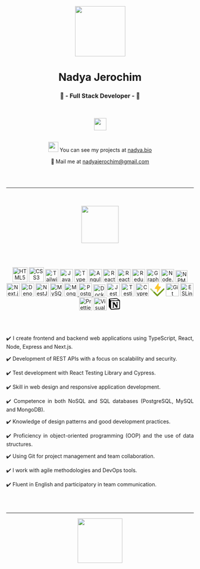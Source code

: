 <div class="text" align="center">
      <img src="https://github.com/ny4ndya/ny4ndya/blob/main/user.png" width="135px">
      <h1>Nadya Jerochim</h1>
      <h3>💎 - Full Stack Developer - 💎</h3>
      <br></br>
      <a href="https://www.linkedin.com/in/nadiajerochim/"><img src="https://img.shields.io/badge/LinkedIn-0077B5?style=for-the-badge&logo=linkedin&logoColor=white" height="33px"/></a>
      <br></br>
      <p align="center"><img src="https://user-images.githubusercontent.com/5679180/79618120-0daffb80-80be-11ea-819e-d2b0fa904d07.gif" width="27px">  You can see my projects at <a href="https://nadya.bio/">nadya.bio</a></p>
      <p align="center">📩  Mail me at <a href="mailto:nadyajerochim@gmail.com">nadyajerochim@gmail.com</a></p>
      <br></br>
      <hr>
      <br></br>
      <img src="https://github.com/ny4ndya/ny4ndya/blob/main/pc.svg" width="100px">
      <br></br>
      <br></br>
      <p align="center">
      <a href="https://www.w3.org/TR/html5/" title="HTML5"><img src="https://github.com/tomchen/stack-icons/blob/master/logos/html-5.svg" alt="HTML5" height="40px"></a>
      <a href="https://www.w3.org/TR/CSS/" title="CSS3"><img src="https://github.com/tomchen/stack-icons/blob/master/logos/css-3.svg" alt="CSS3" height="40px"></a>
      <a href="https://tailwindcss.com/" title="Tailwind"><img src="https://github.com/tomchen/stack-icons/blob/master/logos/tailwindcss-icon.svg" alt="Tailwind" width="35px"></a>
      <a href="https://developer.mozilla.org/en-US/docs/Web/JavaScript" title="JavaScript"><img src="https://github.com/tomchen/stack-icons/blob/master/logos/javascript.svg" alt="JavaScript" width="35px"></a>
      <a href="https://www.typescriptlang.org/" title="Typescript"><img src="https://github.com/tomchen/stack-icons/blob/master/logos/typescript-icon.svg" alt="Typescript" height="35px"></a>
      <a href="https://www.angular.io/" title="Angular"><img src="https://github.com/get-icon/geticon/blob/master/icons/angular-icon.svg" alt="Angular" height="35px"></a>
      <a href="https://reactjs.org/" title="React"><img src="https://github.com/tomchen/stack-icons/blob/master/logos/react.svg" alt="React" height="35px"></a>
      <a href="https://www.reactrouter.com/" title="React Router"><img src="https://github.com/tomchen/stack-icons/blob/master/logos/react-router.svg" alt="React Router" height="35px"></a>
      <a href="https://www.reduxjs.org/" title="Redux"><img src="https://github.com/tomchen/stack-icons/blob/master/logos/redux.svg" alt="Redux" height="35px"></a>
      <a href="https://www.graphql.org/" title="GraphQL"><img src="https://github.com/tomchen/stack-icons/blob/master/logos/graphql.svg" alt="GraphQL" height="35px"></a>
      <a href="https://nodejs.org/" title="Node.js"><img src="https://github.com/tomchen/stack-icons/blob/master/logos/nodejs-icon.svg" alt="Node.js" height="35px"></a>
      <a href="https://www.npmjs.com/" title="NPM"><img src="https://github.com/tomchen/stack-icons/blob/master/logos/npm.svg" alt="NPM" height="32px"></a>
      <a href="https://nodejs.org/" title="Next.js"><img src="https://github.com/tomchen/stack-icons/blob/master/logos/nextjs.svg" alt="Next.js" height="35px"></a>
      <a href="https://deno.com/" title="Deno"><img src="https://github.com/tomchen/stack-icons/blob/master/logos/deno.svg" alt="Deno" height="35px"></a>
      <a href="https://nestjs.com/" title="NestJS"><img src="https://github.com/tomchen/stack-icons/blob/master/logos/nestjs.svg" alt="NestJS" height="35px"></a>
      <a href="https://dev.mysql.com/" title="MySQL"><img src="https://github.com/tomchen/stack-icons/blob/master/logos/mysql.svg" alt="MySQL" height="35px"></a>
      <a href="https://www.mongodb.org/" title="MongoDB"><img src="https://cdn.iconscout.com/icon/free/png-512/free-mongodb-4-1175139.png?f=webp&w=256" alt="MongoDB" height="35px"</a>
      <a href="https://www.postgresql.org/" title="PostgreSQL"><img src="https://github.com/tomchen/stack-icons/blob/master/logos/postgresql.svg" alt="PostgreSQL" height="35px"</a>
      <a href="https://docker.com/" title="Docker"><img src="https://github.com/tomchen/stack-icons/blob/master/logos/docker-icon.svg" alt="Docker" height="32px"></a>
      <a href="https://www.jest.io/" title="Jest"><img src="https://github.com/get-icon/geticon/blob/master/icons/jest.svg" alt="Jest" height="35px"></a>
      <a href="https://testing-library.com/" title="Testing Library"><img src="https://testing-library.com/img/octopus-64x64.png" alt="Testing Library" height="35px"></a>
      <a href="https://cypress.io/" title="Cypress"><img src="https://github.com/tomchen/stack-icons/blob/master/logos/cypress.svg" alt="Cypress" height="35px"></a>
      <a href="https://vitest.dev/" title="Vitest"><svg xmlns="http://www.w3.org/2000/svg" height="35px" viewBox="0 0 256 234"><path fill="#fcc72b" d="m192.115 70.808l-61.2 88.488a5.27 5.27 0 0 1-2.673 2.002a5.285 5.285 0 0 1-3.343-.005a5.25 5.25 0 0 1-2.66-2.01a5.214 5.214 0 0 1-.903-3.203l2.45-48.854l-39.543-8.386a5.256 5.256 0 0 1-2.292-1.118a5.222 5.222 0 0 1-1.83-4.581a5.226 5.226 0 0 1 .895-2.383L142.218 2.27a5.279 5.279 0 0 1 6.016-1.996a5.243 5.243 0 0 1 2.66 2.01c.643.942.96 2.066.903 3.203l-2.45 48.855l39.542 8.386a5.262 5.262 0 0 1 2.293 1.117a5.21 5.21 0 0 1 1.829 4.582a5.212 5.212 0 0 1-.896 2.382z"/><path fill="#729b1b" d="M128.025 233.537a12.356 12.356 0 0 1-8.763-3.63l-57.828-57.823a12.389 12.389 0 0 1 .023-17.5a12.394 12.394 0 0 1 17.5-.024l49.068 49.061L234.917 96.733a12.39 12.39 0 0 1 17.523 17.524l-115.655 115.65a12.343 12.343 0 0 1-8.76 3.63"/><path fill="#729b1b" fill-opacity="0.5" d="M127.975 233.537a12.356 12.356 0 0 0 8.763-3.63l57.828-57.823a12.385 12.385 0 0 0 3.605-8.754a12.395 12.395 0 0 0-12.375-12.376a12.4 12.4 0 0 0-8.755 3.606l-49.066 49.061L21.082 96.733a12.392 12.392 0 0 0-17.524 17.524l115.656 115.65a12.347 12.347 0 0 0 8.76 3.63"/></svg></a>
      <a href="https://git-scm.com/" title="Git"><img src="https://github.com/tomchen/stack-icons/blob/master/logos/git-icon.svg" alt="Git" height="35px"></a>
      <a href="https://eslint.org/" title="ESLint"><img src="https://github.com/tomchen/stack-icons/blob/master/logos/eslint.svg" alt="ESLint" height="35px"></a>
      <a href="https://prettier.io/" title="Prettier"><img src="https://github.com/tomchen/stack-icons/blob/master/logos/prettier.svg" alt="Prettier" height="35px"></a>
      <a href="https://code.visualstudio.com/" title="Visual Studio Code"><img src="https://github.com/tomchen/stack-icons/blob/master/logos/visual-studio-code.svg" alt="Visual Studio Code" height="35px"></a>
      <a href="https://notion.so/" title="Notion"><svg xmlns="http://www.w3.org/2000/svg" height="35px" viewBox="0 0 128 128"><path fill="#fff" d="m76.25.25l13.059.086c.246.191.445.316.656.41c2.367 1.07 4.933 1.836 7.066 3.258c6.184 4.11 12.223 8.441 18.258 12.77c2.805 2.007 5.57 4.097 8.156 6.37c1.922 1.688 2.785 4.083 2.79 6.637l-.005 80.371c-.003 1.121-.195 2.274-.507 3.352c-1.418 4.914-4.563 8.277-9.512 9.59c-2.61.691-5.367.906-8.074 1.129c-4.223.351-8.461.523-12.692.777l-8.004.5l-12.816.754l-7.879.492l-12.941.75l-6.688.274c-.215.011-.414.312-.617.48c-5.09 0-10.176 0-15.309-.082c-.246-.195-.433-.352-.652-.414c-3.102-.899-5.703-2.613-7.703-5.102c-2.77-3.441-5.402-6.988-8.066-10.511c-3.274-4.329-6.633-8.594-9.727-13.047a15.47 15.47 0 0 1-2.79-8.875a72122.4 72122.4 0 0 1 .009-71.211c0-.684.12-1.375.238-2.055C3.742 9.645 9.152 5.746 15.586 5.023c3.34-.375 6.703-.543 10.059-.765l8.87-.512l3.813-.25l11.5-.992l6.375-.5l10.559-.75l8.87-.524c.216-.015.415-.312.618-.48M25.945 114.184c.532.691 1.125 1.347 1.59 2.082c2.254 3.527 5.485 4.808 9.59 4.535l27.809-1.656l31.296-1.891l15.582-1.004c4.618-.371 6.848-2.867 6.938-7.5v-1l.035-75.863c.004-2.285-.785-3.883-2.613-5.16l-22.024-15.52c-3.543-2.578-7.304-3.781-11.66-3.437L57.824 9.594l-25.789 1.902l-16.187 1.262c-3.27.3-5.297 2.3-5.883 5.508a13.868 13.868 0 0 0-.207 2.48l-.067 66.242c-.023 4.34 1.305 7.95 3.903 11.27zm0 0"/><path d="m25.887 114.117l-12.293-15.86c-2.598-3.32-3.926-6.929-3.903-11.269l.067-66.242c0-.828.062-1.668.207-2.48c.586-3.207 2.613-5.207 5.883-5.508l16.187-1.262l25.79-1.902L82.488 7.77c4.356-.344 8.117.859 11.66 3.437c7.262 5.285 14.66 10.383 22.024 15.52c1.828 1.277 2.617 2.875 2.613 5.16l-.035 75.867v1c-.09 4.629-2.32 7.125-6.938 7.496c-5.187.418-10.386.688-15.582 1.004l-31.296 1.89l-27.809 1.657c-4.105.273-7.336-1.008-9.59-4.535c-.465-.735-1.058-1.391-1.648-2.149m6.406-45.992v33.488l.008 6.246c.054 2.801 1.426 4.196 4.226 4.356c.703.039 1.414.015 2.121-.028l23.442-1.382l44.765-2.559c2.79-.156 4.079-1.379 4.34-4.144c.051-.497.035-1 .035-1.5l.004-64.477c0-.375.012-.75-.011-1.125c-.168-2.566-1.27-3.613-3.82-3.477l-23.071 1.329a43791.29 43791.29 0 0 0-32.418 1.898l-16.207.973c-2.066.132-3 1.023-3.312 3.043a10.64 10.64 0 0 0-.098 1.617zm57.172-52.727c-1.957-1.062-4.082-1.414-6.27-1.293c-3.363.184-6.726.461-10.09.704l-47.949 3.484c-1.449.105-2.906.21-4.336.469c-.48.086-1.086.57-1.234 1.008c-.11.308.375.93.73 1.27c.657.628 1.414 1.155 2.13 1.722c1.699 1.34 3.507 2.562 5.066 4.043c2.957 2.808 6.398 3.457 10.34 3.172l31.035-1.946l33.41-2.004c.305-.015.61-.109 1.281-.234c-.613-.637-.969-1.125-1.433-1.469a233.798 233.798 0 0 0-4.957-3.562a697.555 697.555 0 0 0-7.723-5.364m0 0"/><path fill="#fff" d="m32.293 68l.004-25.617c0-.54.016-1.086.098-1.617c.312-2.02 1.246-2.91 3.312-3.043l16.207-.973l32.418-1.898l23.07-1.329c2.551-.136 3.653.914 3.82 3.477c.024.375.012.75.012 1.125l-.004 64.477l-.035 1.5c-.261 2.765-1.55 3.988-4.34 4.144l-44.765 2.559l-23.442 1.382l-2.12.028c-2.801-.16-4.173-1.555-4.227-4.352l-.008-6.25zm45.766.066L65.191 48.461c-.449-.684-.89-.91-1.718-.82l-5.485.37l-10.09.739c-2.48.227-3.98 2.559-3.293 4.977l5.344.457v43.293l-3.64 1.027c-1.614.476-2.305 1.836-1.762 3.574l12.308-.707l4.848-.398c2.09-.344 3.215-1.625 3.496-3.715l-6.73-1.535V63.16l.5.7l15.468 24.152a361.224 361.224 0 0 0 7.004 10.46c1.707 2.45 4.223 3.2 7.051 2.59c1.77-.378 3.469-1.097 5.203-1.656c.903-.293 1.211-.832 1.207-1.844l-.03-44.5c0-2.601 0-2.601 2.573-3.12c2.602-.524 3.254-1.563 2.66-4.344l-15.55.945c-1.692.121-2.973 1.535-3.23 3.18c-.126.793.038 1.23.987 1.285l4.708.52v30.179a7434.52 7434.52 0 0 0-8.961-13.637zM89.55 15.441a1122.8 1122.8 0 0 1 7.636 5.32a233.798 233.798 0 0 1 4.958 3.563c.464.344.82.832 1.433 1.469l-1.281.234l-33.41 2.004l-31.035 1.946c-3.942.285-7.383-.364-10.34-3.172c-1.559-1.48-3.367-2.703-5.067-4.043c-.715-.567-1.472-1.094-2.129-1.723c-.355-.34-.84-.96-.73-1.27c.148-.437.758-.921 1.234-1.007c1.43-.258 2.887-.364 4.336-.469l47.95-3.484l10.09-.704c2.187-.12 4.312.23 6.355 1.336m0 0"/><path d="m78.113 68.14l8.907 13.567v-30.18l-4.707-.52c-.95-.054-1.114-.491-.989-1.284c.258-1.645 1.54-3.059 3.23-3.18l15.551-.945c.594 2.78-.058 3.82-2.66 4.343c-2.574.516-2.574.516-2.574 3.121l.031 44.5c.004 1.012-.304 1.551-1.207 1.844l-5.203 1.656c-2.828.606-5.344-.14-7.05-2.59a366.671 366.671 0 0 1-7.004-10.46l-15.47-24.153c-.109-.172-.234-.332-.5-.699v32.563l6.731 1.535c-.281 2.09-1.406 3.37-3.496 3.715c-1.594.261-3.23.3-4.848.398l-12.308.707c-.543-1.738.148-3.098 1.762-3.574l3.64-1.027V54.184l-5.344-.457c-.687-2.418.813-4.75 3.293-4.977c3.356-.313 6.727-.504 10.09-.738c1.828-.125 3.664-.172 5.485-.371c.828-.09 1.27.136 1.718.82zm0 0"/></svg></a>
      </p>
      <br></br>
      <p align="justify">✔️ I create frontend and backend web applications using TypeScript, React, Node, Express and Next.js.</p>
      <p align="justify">✔️ Development of REST APIs with a focus on scalability and security.</p>
      <p align="justify">✔️ Test development with React Testing Library and Cypress.</p>
      <p align="justify">✔️ Skill in web design and responsive application development.</p>
      <p align="justify">✔️ Competence in both NoSQL and SQL databases (PostgreSQL, MySQL and MongoDB).</p>
      <p align="justify">✔️ Knowledge of design patterns and good development practices.</p>
      <p align="justify">✔️ Proficiency in object-oriented programming (OOP) and the use of data structures.</p>
      <p align="justify">✔️ Using Git for project management and team collaboration.</p>
      <p align="justify">✔️ I work with agile methodologies and DevOps tools.</p>
      <p align="justify">✔️ Fluent in English and participatory in team communication.</p>
      <br></br>
      <hr>
      <a href="https://nadya.bio"><img src="https://www.svgrepo.com/show/416649/cog-gear-settings.svg" width="120px"></a>
</div>
